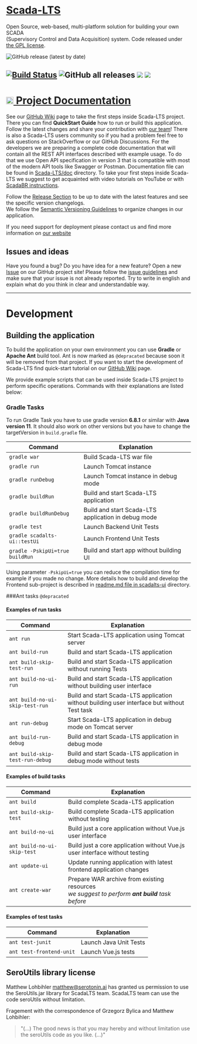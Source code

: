 # [Scada-LTS](http://scada-lts.org)

Open Source, web-based, multi-platform solution for building your own SCADA   
(Supervisory Control and Data Acquisition) system.
Code released under [the GPL license](https://github.com/SCADA-LTS/Scada-LTS/blob/develop/LICENSE).

![GitHub release (latest by date)](https://img.shields.io/github/v/release/SCADA-LTS/Scada-LTS)

[![Build Status](https://travis-ci.org/SCADA-LTS/Scada-LTS.svg?branch=develop)](https://travis-ci.org/SCADA-LTS/Scada-LTS)
![GitHub all releases](https://img.shields.io/github/downloads/SCADA-LTS/Scada-LTS/total)
[![](https://images.microbadger.com/badges/version/scadalts/scadalts.svg)](https://microbadger.com/images/scadalts/scadalts "Get your own version badge on microbadger.com")
[![](https://images.microbadger.com/badges/image/dockergb/scadalts-dev.svg)](https://microbadger.com/images/dockergb/scadalts-dev "Get your own image badge on microbadger.com")
---

<h1><a style="color:#222222;" href="https://github.com/SCADA-LTS/Scada-LTS/wiki"><img src=https://github.githubassets.com/images/modules/logos_page/GitHub-Logo.png height="20px" /> Project Documentation</a></h1> 

See our [GitHub Wiki](https://github.com/SCADA-LTS/Scada-LTS/wiki) page to take the first steps inside
Scada-LTS project. There you can find **QuickStart Guide** how to run or build this application. Follow the latest changes and share your contribution with [our team](https://github.com/SCADA-LTS/Scada-LTS/wiki/The-Team)!
There is also a Scada-LTS users community so if you had a problem feel free to ask questions on StackOverflow or our GitHub Discussions.
For the developers we are preparing a complete code documentation that will contain all the REST API interfaces
described with example usage. To do that we use Open API specification in version 3 that is compatible with
most of the modern API tools like Swagger or Postman. Documentation file can be found in [Scada-LTS/doc](https://github.com/SCADA-LTS/Scada-LTS/tree/develop/doc/RESTAPI) directory.
To take your first steps inside Scada-LTS we suggest to get acquainted with video tutorials on YouTube or with [ScadaBR instructions](https://sourceforge.net/p/scadabr/wiki/Manual%20ScadaBR%20English%200%20Summary/).

Follow the [Release Section](https://github.com/SCADA-LTS/Scada-LTS/releases) to be up to date with the latest features and see the specific version changelogs.   
We follow the [Semantic Versioning Guidelines](http://semver.org/) to organize changes in our application.

If you need support for deployment please contact us and find more information on [our website](http://scada-lts.comhttp://scada-lts.com/#support)



## Issues and ideas
Have you found a bug? Do you have idea for a new feature? Open a new [Issue](https://github.com/SCADA-LTS/Scada-LTS/issues) on our GitHub project site!
Please follow the [issue guidelines](https://github.com/twbs/bootstrap/blob/master/CONTRIBUTING.md#using-the-issue-tracker)
and make sure that your issue is not already reported. Try to write in english and explain what do you think in clear and understandable way.


---

# Development

## Building the application
To build the application on your own environment you can use **Gradle** or **Apache Ant** build tool.
Ant is now marked as `@depracated` because soon it will be removed from
that project. If you want to start the development of Scada-LTS find quick-start 
tutorial on our [GitHub Wiki](https://github.com/SCADA-LTS/Scada-LTS/wiki/Prepare-environment-to-develop-(IntelliJ-Community)) page.

We provide example scripts that can be used inside Scada-LTS project to perform specific operations.
Commands with their explanations are listed below:

### Gradle Tasks
To run Gradle Task you have to use gradle version  **6.8.1** or similar
with **Java version 11**. It should also work on other versions
but you have to change the targetVersion in `build.gradle` file.

| Command | Explanation |
| ---- | ---- |
| ```gradle war``` | Build Scada-LTS war file |
| ```gradle run``` | Launch Tomcat instance |
| ```gradle runDebug``` | Launch Tomcat instance in debug mode |
| ```gradle buildRun``` | Build and start Scada-LTS application |
| ```gradle buildRunDebug``` | Build and start Scada-LTS application in debug mode |
| ```gradle test``` | Launch Backend Unit Tests |
| ```gradle scadalts-ui::testUi``` | Launch Frontend Unit Tests |
| ```gradle -PskipUi=true buildRun``` | Build and start app without building UI |

Using parameter `-PskipUi=true` you can reduce the compilation time for example if you
made no change. More details how to build and develop the Frontend sub-project is described
in [readme.md file in scadalts-ui](./scadalts-ui/README.md) directory.

###Ant tasks
`@depracated`
#### Examples of run tasks
| Command | Explanation |
| ---- | ---- |
| ```ant run``` | Start Scada-LTS application using Tomcat server |
| ```ant build-run``` | Build and start Scada-LTS application |
| ```ant build-skip-test-run``` | Build and start Scada-LTS application without running Tests |
| ```ant build-no-ui-run``` | Build and start Scada-LTS application without building user interface |
| ```ant build-no-ui-skip-test-run``` | Build and start Scada-LTS application without building user interface but without Test task |
| ```ant run-debug``` | Start Scada-LTS application in debug mode on Tomcat server |
| ```ant build-run-debug``` | Build and start Scada-LTS application in debug mode |
| ```ant build-skip-test-run-debug``` | Build and start Scada-LTS application in debug mode without tests |

#### Examples of build tasks
| Command | Explanation |
| ---- | ---- |
| ```ant build``` | Build complete Scada-LTS application |
| ```ant build-skip-test``` | Build complete Scada-LTS application without testing |
| ```ant build-no-ui``` | Build just a core application  without Vue.js user interface |
| ```ant build-no-ui-skip-test``` | Build just a core application  without Vue.js user interface without testing |
| ```ant update-ui``` | Update running application with latest frontend application changes |
| ```ant create-war``` | Prepare WAR archive from existing resources<br/> _we suggest to perform **ant build** task before_ |

#### Examples of test tasks
| Command | Explanation |
| ---- | ---- |
| ```ant test-junit``` | Launch Java Unit Tests |
| ```ant test-frontend-unit``` | Launch Vue.js tests |

## SeroUtils library license

Matthew Lohbihler <matthew@serotonin.ai> has granted us permission to use the SeroUtils.jar library for ScadaLTS team. ScadaLTS team can use the code seroUtils without limitation.

Fragement with the correspondence of Grzegorz Bylica and Matthew Lohbihler:
> "(...) The good news is that you may hereby and without limitation use the seroUtils code as you like. (...)"